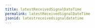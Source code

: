 ```yaml
---
title: latestReceivedSignalDateTime
permalink: latestReceivedSignalDateTime
jsonid: latestreceivedsignaldatetime
---
```

